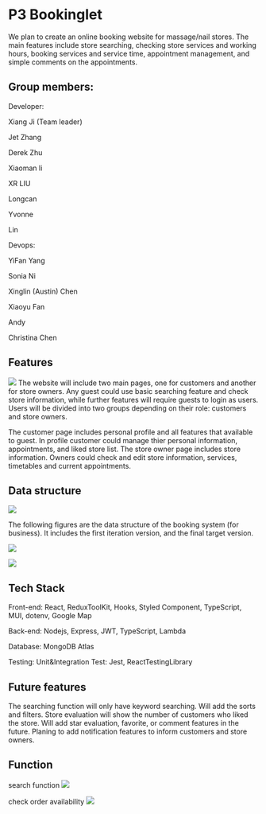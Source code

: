 P3 Bookinglet
=======
We plan to create an online booking website for massage/nail stores. The main features include store searching, checking store services and working hours, booking services and service time, appointment management, and simple comments on the appointments.

Group members:
-----
Developer:

Xiang Ji (Team leader)

Jet Zhang

Derek Zhu

Xiaoman li

XR LIU

Longcan

Yvonne

Lin


Devops:

YiFan Yang

Sonia Ni

Xinglin (Austin) Chen

Xiaoyu Fan

Andy

Christina Chen


Features
----------
![](https://github.com/plasmasky-hub/P3/blob/readme/README/Main_Page.png)
The website will include two main pages, one for customers and another for store owners. Any guest could use basic searching feature and check store information, while further features will require guests to login as users. Users will be divided into two groups depending on their role: customers and store owners.

The customer page includes personal profile and all features that available to guest. In profile customer could manage thier personal information, appointments, and liked store list.
The store owner page includes store information. Owners could check and edit store information, services, timetables and current appointments.

Data structure
----------
![](https://github.com/plasmasky-hub/P3/blob/readme/README/Database_diagram.png)

The following figures are the data structure of the booking system (for business). It includes the first iteration version, and the final target version.

![](https://github.com/RedRe4per/MyPicture/blob/main/JR-P3/business_serviceInfo_structure_interation1.png)

![](https://github.com/RedRe4per/MyPicture/blob/main/JR-P3/business_serviceInfo_struture_final_version.png)

Tech Stack
---------
Front-end: 
React, ReduxToolKit, Hooks, Styled Component, TypeScript, MUI, dotenv, Google Map

Back-end: 
Nodejs, Express, JWT, TypeScript, Lambda

Database: 
MongoDB Atlas

Testing:
Unit&Integration Test: Jest, ReactTestingLibrary 

Future features
----------
The searching function will only have keyword searching. Will add the sorts and filters.
Store evaluation will show the number of customers who liked the store. Will add star evaluation, favorite, or comment features in the future.
Planing to add notification features to inform customers and store owners.

Function
----------
search function
![](https://github.com/RedRe4per/MyPicture/blob/main/JR-P3/filtering%20and%20sorting.jpg)

check order availability
![](https://github.com/RedRe4per/MyPicture/blob/main/JR-P3/checkOrderAvailability.jpg)

